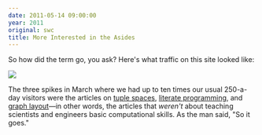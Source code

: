 ```yaml
---
date: 2011-05-14 09:00:00
year: 2011
original: swc
title: More Interested in the Asides
---
```

<p>So how did the term go, you ask?  Here's what traffic on this site looked like:</p>
<p><img src="{{site.github.url}}/files/2011/05/temp.png" /></p>
<p>The three spikes in March where we had up to ten times our usual 250-a-day visitors were the articles on <a href="{{site.baseurl}}/blog/2011/03/tuple-spaces-or-good-ideas-dont-always-win.html">tuple spaces</a>, <a href="{{site.baseurl}}/blog/2011/03/literate-programming.html">literate programming</a>, and <a href="{{site.baseurl}}/blog/2011/03/graph-layout-models-vs-views-and-computational-thinking.html">graph layout</a>&mdash;in other words, the articles that <em>weren't</em> about teaching scientists and engineers basic computational skills. As the man said, "So it goes."</p>
